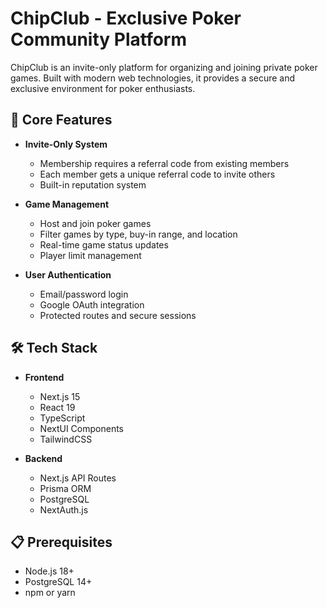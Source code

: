 # ChipClub - Exclusive Poker Community Platform

ChipClub is an invite-only platform for organizing and joining private poker games. Built with modern web technologies, it provides a secure and exclusive environment for poker enthusiasts.

## 🎯 Core Features

- **Invite-Only System**
  - Membership requires a referral code from existing members
  - Each member gets a unique referral code to invite others
  - Built-in reputation system

- **Game Management**
  - Host and join poker games
  - Filter games by type, buy-in range, and location
  - Real-time game status updates
  - Player limit management

- **User Authentication**
  - Email/password login
  - Google OAuth integration
  - Protected routes and secure sessions

## 🛠️ Tech Stack

- **Frontend**
  - Next.js 15
  - React 19
  - TypeScript
  - NextUI Components
  - TailwindCSS

- **Backend**
  - Next.js API Routes
  - Prisma ORM
  - PostgreSQL
  - NextAuth.js

## 📋 Prerequisites

- Node.js 18+
- PostgreSQL 14+
- npm or yarn